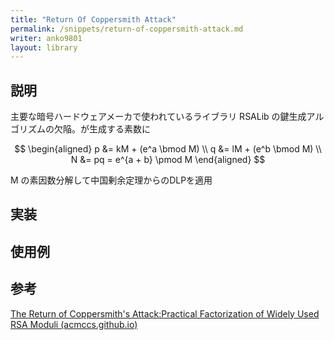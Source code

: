 ```yaml
---
title: "Return Of Coppersmith Attack"
permalink: /snippets/return-of-coppersmith-attack.md
writer: anko9801
layout: library
---
```


## 説明

主要な暗号ハードウェアメーカで使われているライブラリ RSALib の鍵生成アルゴリズムの欠陥。が生成する素数に

$$
\begin{aligned}
p &= kM + (e^a \bmod M) \\
q &= lM + (e^b \bmod M) \\
N &= pq = e^{a + b} \pmod M
\end{aligned}
$$

M の素因数分解して中国剰余定理からのDLPを適用

## 実装


## 使用例


## 参考

[The Return of Coppersmith's Attack:Practical Factorization of Widely Used RSA Moduli (acmccs.github.io)](https://acmccs.github.io/papers/p1631-nemecA.pdf)

